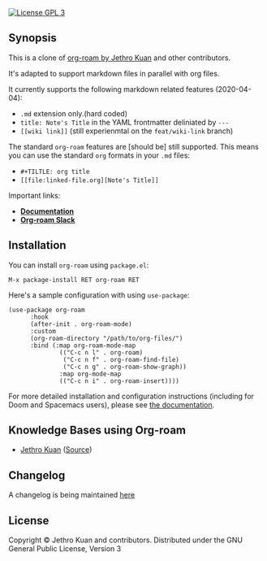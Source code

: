 [![License GPL 3][badge-license]](http://www.gnu.org/licenses/gpl-3.0.txt)
## Synopsis

This is a clone of [org-roam by Jethro
Kuan](https://github.com/jethrokuan/org-roam) and other contributors. 

It's adapted to support markdown files in parallel with org files.

It currently supports the following markdown related features (2020-04-04): 
- `.md` extension only.(hard coded)
- `title: Note's Title` in the YAML frontmatter deliniated by `---`
- `[[wiki link]]` (still experienmtal on the `feat/wiki-link` branch)

The standard `org-roam` features are [should be] still supported. This means you can use 
the standard `org` formats in your `.md` files:
- `#+TILTLE: org title`
- `[[file:linked-file.org][Note's Title]]`

Important links:

- **[Documentation][docs]**
- **[Org-roam Slack][slack]**


## Installation

You can install `org-roam` using `package.el`:

```
M-x package-install RET org-roam RET
```

Here's a sample configuration with using `use-package`:

```emacs-lisp
(use-package org-roam
      :hook 
      (after-init . org-roam-mode)
      :custom
      (org-roam-directory "/path/to/org-files/")
      :bind (:map org-roam-mode-map
              (("C-c n l" . org-roam)
               ("C-c n f" . org-roam-find-file)
               ("C-c n g" . org-roam-show-graph))
              :map org-mode-map
              (("C-c n i" . org-roam-insert))))
```

For more detailed installation and configuration instructions (including for
Doom and Spacemacs users), please see [the
documentation](https://org-roam.readthedocs.io/en/master/installation/).

## Knowledge Bases using Org-roam

- [Jethro Kuan](https://braindump.jethro.dev/)
  ([Source](https://github.com/jethrokuan/braindump/tree/master/org))

## Changelog

A changelog is being maintained [here](CHANGELOG.md)

## License

Copyright © Jethro Kuan and contributors. Distributed under the GNU
General Public License, Version 3

[roamresearch]: https://www.roamresearch.com/
[org]: https://orgmode.org/
[badge-license]: https://img.shields.io/badge/license-GPL_3-green.svg
[docs]: https://org-roam.readthedocs.io/
[slack]: https://join.slack.com/t/orgroam/shared_invite/zt-clh0g0tx-j8xg1kVxnrWdKt16gmSGPQ
